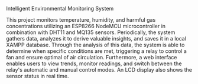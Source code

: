 Intelligent Environmental Monitoring System

This project monitors temperature, humidity, and harmful gas concentrations utilizing an ESP8266 NodeMCU microcontroller in combination with DHT11 and MQ135 sensors.
Periodically, the system gathers data, analyzes it to derive valuable insights, and saves it in a local XAMPP database. 
Through the analysis of this data, the system is able to determine when specific conditions are met, 
triggering a relay to control a fan and ensure optimal of air circulation. 
Furthermore, a web interface enables users to view trends, monitor readings, and switch between the relay's automatic and manual control modes. 
An LCD display also shows the sensor status in real time.
